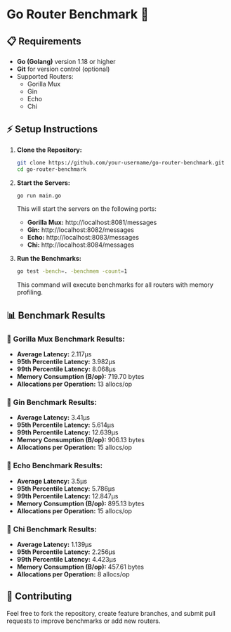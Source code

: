 # Go Router Benchmark 🚀

## 📋 **Requirements**
- **Go (Golang)** version 1.18 or higher
- **Git** for version control (optional)
- Supported Routers:
  - Gorilla Mux
  - Gin
  - Echo
  - Chi

## ⚡ **Setup Instructions**

1. **Clone the Repository:**
   ```bash
   git clone https://github.com/your-username/go-router-benchmark.git
   cd go-router-benchmark
   ```

2. **Start the Servers:**
   ```bash
   go run main.go
   ```
   This will start the servers on the following ports:
   - **Gorilla Mux:** http://localhost:8081/messages
   - **Gin:** http://localhost:8082/messages
   - **Echo:** http://localhost:8083/messages
   - **Chi:** http://localhost:8084/messages

3. **Run the Benchmarks:**
   ```bash
   go test -bench=. -benchmem -count=1
   ```
   This command will execute benchmarks for all routers with memory profiling.

## 📊 **Benchmark Results**

### 🚀 **Gorilla Mux Benchmark Results:**
- **Average Latency:** 2.117µs
- **95th Percentile Latency:** 3.982µs
- **99th Percentile Latency:** 8.068µs
- **Memory Consumption (B/op):** 719.70 bytes
- **Allocations per Operation:** 13 allocs/op

### 🚀 **Gin Benchmark Results:**
- **Average Latency:** 3.41µs
- **95th Percentile Latency:** 5.614µs
- **99th Percentile Latency:** 12.639µs
- **Memory Consumption (B/op):** 906.13 bytes
- **Allocations per Operation:** 15 allocs/op

### 🚀 **Echo Benchmark Results:**
- **Average Latency:** 3.5µs
- **95th Percentile Latency:** 5.786µs
- **99th Percentile Latency:** 12.847µs
- **Memory Consumption (B/op):** 895.13 bytes
- **Allocations per Operation:** 15 allocs/op

### 🚀 **Chi Benchmark Results:**
- **Average Latency:** 1.139µs
- **95th Percentile Latency:** 2.256µs
- **99th Percentile Latency:** 4.423µs
- **Memory Consumption (B/op):** 457.61 bytes
- **Allocations per Operation:** 8 allocs/op

## 🙌 **Contributing**
Feel free to fork the repository, create feature branches, and submit pull requests to improve benchmarks or add new routers.
